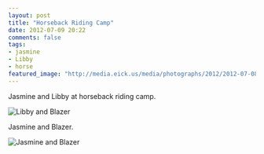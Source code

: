 ```yaml
---
layout: post
title: "Horseback Riding Camp"
date: 2012-07-09 20:22
comments: false
tags: 
- jasmine
- Libby
- horse
featured_image: "http://media.eick.us/media/photographs/2012/2012-07-08-2/libby-horeseback-riding-camp-2012-07-08.JPG"
---
```

Jasmine and Libby at horseback riding camp.

![Libby and Blazer](http://media.eick.us/media/photographs/2012/2012-07-08-2/libby-horeseback-riding-camp-2012-07-08.JPG)


Jasmine and Blazer.

![Jasmine and Blazer](http://media.eick.us/media/photographs/2012/2012-07-08-2/jasmine-horeseback-riding-camp-2012-07-08.JPG)
